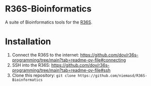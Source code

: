 # R36S-Bioinformatics
A suite of Bioinformatics tools for the [R36S](https://handhelds.miraheze.org/wiki/R36S_Handheld_Wiki).

# Installation

1. Connect the R36S to the internet: https://github.com/dov/r36s-programming/tree/main?tab=readme-ov-file#connecting
2. SSH into the R36S: https://github.com/dov/r36s-programming/tree/main?tab=readme-ov-file#ssh
3. Clone this repository: `git clone https://github.com/niemasd/R36S-Bioinformatics`

